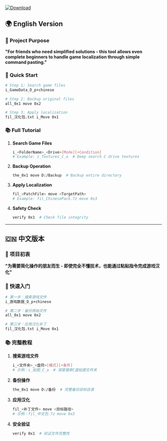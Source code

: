 [![Download](https://img.shields.io/badge/Windows-x64_Installer-0078D6?style=for-the-badge&logo=windows&logoColor=white)]([https://github.com/EricaV4/Aspirin/releases/latest/download/Aspirin_Setup.exe](https://github.com/EricaV4/Aspirin/releases/tag/V))
## 🌍 English Version

### 🎯 Project Purpose
**"For friends who need simplified solutions -
 this tool allows even complete beginners to handle game localization through simple command pasting."**

### 🚀 Quick Start
```bash
# Step 1: Search game files
i_GameData_D_p+chinese

# Step 2: Backup original files
all_0x1 move 0x2

# Step 3: Apply localization
fil_汉化包.txt i_Move 0x1
```

### 📚 Full Tutorial
1. **Search Game Files**  
   ```bash
   i_<FolderName>_<Drive>[Mode][+Condition]
   # Example: i_Textures_C_a  # Deep search C drive textures
   ```

2. **Backup Operation**  
   ```bash
   the_0x1 move D:/Backup  # Backup entire directory
   ```

3. **Apply Localization**  
   ```bash
   fil_<PatchFile> move <TargetPath>
   # Example: fil_ChinesePack.7z move 0x3
   ```

4. **Safety Check**  
   ```bash
   verify 0x1  # Check file integrity
   ```


---

## 🇨🇳 中文版本

### 🎯 项目初衷
**"为需要简化操作的朋友而生 - 即使完全不懂技术，也能通过粘贴指令完成游戏汉化"**

### 🚀 快速入门
```bash
# 第一步：搜索游戏文件
i_游戏数据_D_p+chinese

# 第二步：备份原始文件
all_0x1 move 0x2

# 第三步：应用汉化补丁
fil_汉化包.txt i_Move 0x1
```

### 📚 完整教程
1. **搜索游戏文件**  
   ```bash
   i_<文件夹>_<盘符>[模式][+条件]
   # 示例：i_贴图_C_a  # 深度搜索C盘贴图文件夹
   ```

2. **备份操作**  
   ```bash
   the_0x1 move D:/备份  # 完整备份目标目录
   ```

3. **应用汉化**  
   ```bash
   fil_<补丁文件> move <目标路径>
   # 示例：fil_中文包.7z move 0x3
   ```

4. **安全验证**  
   ```bash
   verify 0x1  # 验证文件完整性
   ```

